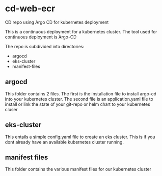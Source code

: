# cd-web-ecr
CD repo using Argo CD for kubernetes deployment

This is a continuous deployment for a kubernetes cluster. The tool used for continuous deployment is Argo-CD

The repo is subdivided into  directories:
- argocd
- eks-cluster
- manifest-files

## argocd

This folder contains 2 files.
The first is the installation file to install argo-cd into your kubernetes cluster.
The second file is an application.yaml file to install or link the state of your git-repo or helm chart to your kubernetes cluser

## eks-cluster

This entails a simple config.yaml file to create an eks cluster. This is if you dont already have an available kubernetes cluster running.

## manifest files

This folder contains the various manifest files for our kubernetes cluster